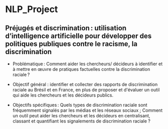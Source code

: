 # NLP_Project

## Préjugés et discrimination : utilisation d’intelligence artificielle pour développer des politiques publiques contre le racisme, la discrimination 
 
- Problématique : Comment aider les chercheurs/ décideurs à identifier et à mettre en œuvre de pratiques factuelles contre la discrimination raciale ? 

- Objectif général : identifier et collecter des rapports de discrimination raciale au Brésil et en France, en plus de proposer et d'évaluer un outil qui aide les chercheurs et les décideurs publics. 

- Objectifs spécifiques :  Quels types de discrimination raciale sont fréquemment signalés par les médias et les réseaux sociaux ; Comment un outil peut aider les chercheurs et les décideurs en centralisant, classant et quantifiant les signalements de discrimination raciale ? 
